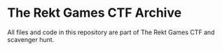 # The Rekt Games CTF Archive

All files and code in this repository are part of The Rekt Games CTF and scavenger hunt.
